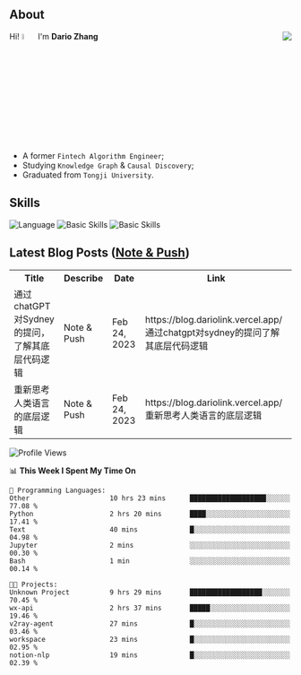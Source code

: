 ## About

<img align="right" src="https://github-readme-stats.vercel.app/api?username=dario-github&show_icons=true&bg_color=00000000&hide_title=true&hide_border=true&include_all_commits=true&count_private=true&theme=transparent" />

Hi! <img src="https://media.giphy.com/media/hvRJCLFzcasrR4ia7z/giphy.gif" width="5%"> I'm **Dario Zhang**

- A former `Fintech Algorithm Engineer`;
- Studying `Knowledge Graph` & `Causal Discovery`;
- Graduated from `Tongji University`.

## Skills

![Language](https://skillicons.dev/icons?i=py,matlab,pytorch,latex,regex,mysql,sqlite)
![Basic Skills](https://skillicons.dev/icons?i=bash,git,linux,md)
![Basic Skills](https://skillicons.dev/icons?i=vim,vscode,jupyterlab)

## Latest Blog Posts ([Note & Push](https://blog.dariolink.vercel.app/))

<table>
  <tr><th>Title</th><th>Describe</th><th>Date</th><th>Link</th></tr>
  <!-- BLOG-POST-LIST:START --><tr><td>通过chatGPT对Sydney的提问，了解其底层代码逻辑</td><td>Note &amp; Push</td><td>Feb 24, 2023</td><td>https://blog.dariolink.vercel.app/通过chatgpt对sydney的提问了解其底层代码逻辑</td></tr><tr><td>重新思考人类语言的底层逻辑</td><td>Note &amp; Push</td><td>Feb 24, 2023</td><td>https://blog.dariolink.vercel.app/重新思考人类语言的底层逻辑</td></tr><!-- BLOG-POST-LIST:END -->
</table>

<!--START_SECTION:waka-->
![Profile Views](http://img.shields.io/badge/Profile%20Views-0-blue)

📊 **This Week I Spent My Time On** 

```text
💬 Programming Languages: 
Other                    10 hrs 23 mins      ███████████████████░░░░░░   77.08 % 
Python                   2 hrs 20 mins       ████░░░░░░░░░░░░░░░░░░░░░   17.41 % 
Text                     40 mins             █░░░░░░░░░░░░░░░░░░░░░░░░   04.98 % 
Jupyter                  2 mins              ░░░░░░░░░░░░░░░░░░░░░░░░░   00.30 % 
Bash                     1 min               ░░░░░░░░░░░░░░░░░░░░░░░░░   00.14 % 

🐱‍💻 Projects: 
Unknown Project          9 hrs 29 mins       ██████████████████░░░░░░░   70.45 % 
wx-api                   2 hrs 37 mins       █████░░░░░░░░░░░░░░░░░░░░   19.46 % 
v2ray-agent              27 mins             █░░░░░░░░░░░░░░░░░░░░░░░░   03.46 % 
workspace                23 mins             █░░░░░░░░░░░░░░░░░░░░░░░░   02.95 % 
notion-nlp               19 mins             █░░░░░░░░░░░░░░░░░░░░░░░░   02.39 % 
```


<!--END_SECTION:waka-->
